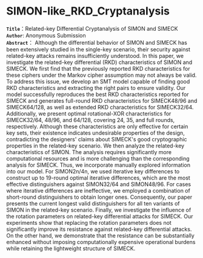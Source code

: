 # SIMON-like_RKD_Cryptanalysis
**`Title`**：Related-key Differential Cryptanalysis of SIMON and SIMECK  
**`Author`**: Anonymous Submission   
**`Abstract`**： Although the differential behavior of SIMON and SIMECK has been extensively studied in the single-key scenario, their security against related-key attacks remains insufficiently understood. In this paper, we investigate the related-key differential (RKD) characteristics of SIMON and SIMECK. We first find that the previously reported RKD characteristics for these ciphers under the Markov cipher assumption may not always be valid. To address this issue, we develop an SMT model capable of finding good RKD characteristics and extracting the right pairs to ensure validity. Our model successfully reproduces the best RKD characteristics reported for SIMECK and generates full-round RKD characteristics for SIMECK48/96 and SIMECK64/128, as well as extended RKD characteristics for SIMECK32/64. Additionally, we present optimal rotational-XOR characteristics for SIMECK32/64, 48/96, and 64/128, covering 24, 35, and full rounds, respectively. Although these characteristics are only effective for certain key sets, their existence indicates undesirable properties of the design, contradicting the designers' claims about SIMECK's good cryptographic properties in the related-key scenario. We then analyze the related-key characteristics of SIMON. The analysis requires significantly more computational resources and is more challenging than the corresponding analysis for SIMECK. Thus, we incorporate manually explored information into our model. For SIMON2n/4n, we used iterative key differences to construct up to 19-round optimal iterative differences, which are the most effective distinguishers against SIMON32/64 and SIMON48/96. For cases where iterative differences are ineffective, we employed a combination of short-round distinguishers to obtain longer ones. Consequently, our paper presents the current longest valid distinguishers for all ten variants of SIMON in the related-key scenario. Finally, we investigate the influence of the rotation parameters on related-key differential attacks for SIMECK. Our experiments show that replacing the rotation parameters does not significantly improve its resistance against related-key differential attacks. On the other hand, we demonstrate that the resistance can be substantially enhanced without imposing computationally expensive operational burdens while retaining the lightweight structure of SIMECK.
